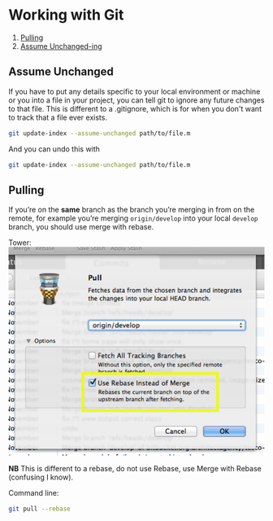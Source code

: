 Working with Git
================

1. [Pulling](#pulling)
1. [Assume Unchanged-ing](#assume-unchanged)

Assume Unchanged
----------------

If you have to put any details specific to your local environment or machine or you into a file in your project, you can tell git to ignore any future changes to that file. This is different to a .gitignore, which is for when you don't want to track that a file ever exists.

```bash
git update-index --assume-unchanged path/to/file.m
```

And you can undo this with
```bash
git update-index --assume-unchanged path/to/file.m
```

Pulling
-------

If you’re on the **same** branch as the branch you’re merging in from on the remote, for example you’re merging `origin/develop` into your local `develop` branch, you should use merge with rebase.

Tower:
![Merge with Rebase](assets/git-merge-rebase.png)

**NB** This is different to a rebase, do not use Rebase, use Merge with Rebase (confusing I know).

Command line:
```bash
git pull --rebase
```
